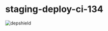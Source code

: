 # staging-deploy-ci-134
![depshield](https://staging.depshield.sonatype.org/badges/depshield-staging/staging-deploy-ci-134/depshield.svg)

